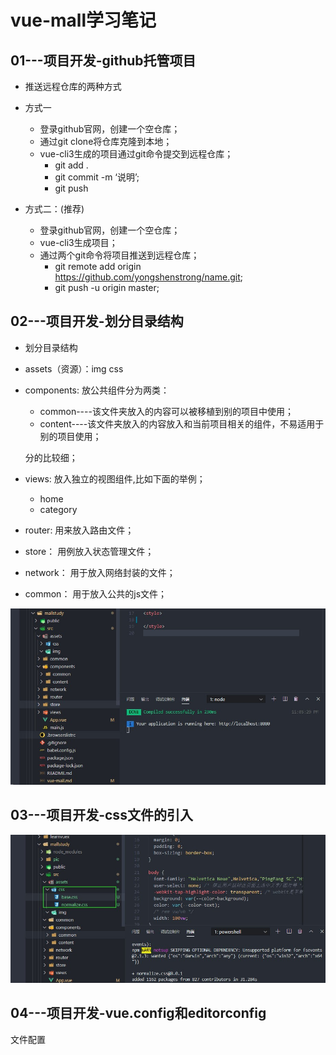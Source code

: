 # vue-mall学习笔记

## 01---项目开发-github托管项目

- 推送远程仓库的两种方式
- 方式一
  - 登录github官网，创建一个空仓库；
  - 通过git clone将仓库克隆到本地；
  - vue-cli3生成的项目通过git命令提交到远程仓库；
    - git add .
    - git commit -m ‘说明’;
    - git push

- 方式二：(推荐)
  - 登录github官网，创建一个空仓库；
  - vue-cli3生成项目；
  - 通过两个git命令将项目推送到远程仓库；
    - git remote add origin https://github.com/yongshenstrong/name.git;
    - git push -u origin master;

## 02---项目开发-划分目录结构

- 划分目录结构

- assets（资源）：img  css

- components:   放公共组件分为两类：

  - common----该文件夹放入的内容可以被移植到别的项目中使用；
  - content----该文件夹放入的内容放入和当前项目相关的组件，不易适用于别的项目使用；

  分的比较细；

- views:   放入独立的视图组件,比如下面的举例；
  - home
  - category
- router:   用来放入路由文件；
- store：   用例放入状态管理文件；
- network： 用于放入网络封装的文件；
- common： 用于放入公共的js文件；

![1](./pic/目录划分.jpg)

## 03---项目开发-css文件的引入

![1](./pic/引入CSS.jpg)

## 04---项目开发-vue.config和editorconfig

文件配置